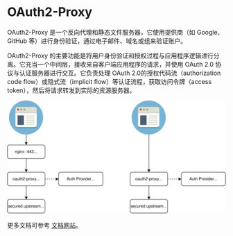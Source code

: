 # OAuth2-Proxy

OAuth2-Proxy 是一个反向代理和静态文件服务器，它使用提供商（如 Google、GitHub 等）进行身份验证，通过电子邮件、域名或组来验证账户。

OAuth2-Proxy 的主要功能是将用户身份验证和授权过程与应用程序逻辑进行分离。它充当一个中间层，接收来自客户端应用程序的请求，并使用 OAuth 2.0 协议与认证服务器进行交互。它负责处理 OAuth 2.0的授权代码流（authorization code flow）或隐式流（implicit flow）等认证流程，获取访问令牌（access token），然后将请求转发到实际的资源服务器。

![architecture](./static/architecture.svg)

更多文档可参考 [文档网站](https://oauth2-proxy.github.io/oauth2-proxy/)。
